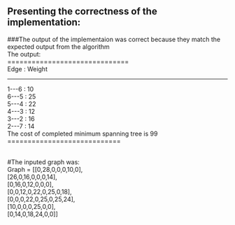 ## Presenting the correctness of the implementation:<br/>
###The output of the implementaion was correct because they match the expected output from the algorithm<br/>
The output:<br/>
==============================<br/>
Edge : Weight<br/>

------------
1---6 : 10<br/>
6---5 : 25<br/>
5---4 : 22<br/>
4---3 : 12<br/>
3---2 : 16<br/>
2---7 : 14<br/>
The cost of completed minimum spanning tree is 99<br/>
============================<br/><br/>


#The inputed graph was:<br/>
Graph = [[0,28,0,0,0,10,0],<br/>
        [26,0,16,0,0,0,14],<br/>
        [0,16,0,12,0,0,0],<br/>
        [0,0,12,0,22,0,25,0,18],<br/>
        [0,0,0,22,0,25,0,25,24],<br/>
        [10,0,0,0,25,0,0],<br/>
        [0,14,0,18,24,0,0]]<br/>
        
